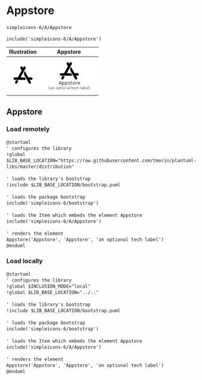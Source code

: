 # Appstore


```text
simpleicons-6/A/Appstore
```

```text
include('simpleicons-6/A/Appstore')
```



| Illustration | Appstore |
| :---: | :---: |
| ![illustration for Illustration](../../simpleicons-6/A/Appstore.png) | ![illustration for Appstore](../../simpleicons-6/A/Appstore.Local.png) |




## Appstore

### Load remotely
```plantuml
@startuml
' configures the library
!global $LIB_BASE_LOCATION="https://raw.githubusercontent.com/tmorin/plantuml-libs/master/distribution"

' loads the library's bootstrap
!include $LIB_BASE_LOCATION/bootstrap.puml

' loads the package bootstrap
include('simpleicons-6/bootstrap')

' loads the Item which embeds the element Appstore
include('simpleicons-6/A/Appstore')

' renders the element
Appstore('Appstore', 'Appstore', 'an optional tech label')
@enduml
```

### Load locally
```plantuml
@startuml
' configures the library
!global $INCLUSION_MODE="local"
!global $LIB_BASE_LOCATION="../.."

' loads the library's bootstrap
!include $LIB_BASE_LOCATION/bootstrap.puml

' loads the package bootstrap
include('simpleicons-6/bootstrap')

' loads the Item which embeds the element Appstore
include('simpleicons-6/A/Appstore')

' renders the element
Appstore('Appstore', 'Appstore', 'an optional tech label')
@enduml
```

